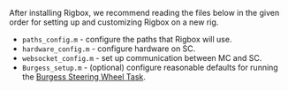 After installing Rigbox, we recommend reading the files below in the given order for setting up and customizing Rigbox on a new rig.

- `paths_config.m` - configure the paths that Rigbox will use.
- `hardware_config.m` - configure hardware on SC.
- `websocket_config.m` - set up communication between MC and SC.
- `Burgess_setup.m` - (optional) configure reasonable defaults for running the [Burgess Steering Wheel Task](https://www.ncbi.nlm.nih.gov/pubmed/28877482).
